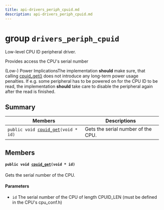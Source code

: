 ```yaml
---
title: api-drivers_periph_cpuid.md
description: api-drivers_periph_cpuid.md
---
```

# group `drivers_periph_cpuid` 

Low-level CPU ID peripheral driver.

Provides access the CPU's serial number

(Low-) Power ImplicationsThe implementation **should** make sure, that calling [cpuid_get()](./doc/starlight-docs/src/content/docs/apidoc/api-undefined.md#group__drivers__periph__cpuid_1ga562e64bc300b062ac82dac98b8af7cf2) does not introduce any long-term power usage penalties. If e.g. some peripheral has to be powered on for the CPU ID to be read, the implementation **should** take care to disable the peripheral again after the read is finished.

## Summary

 Members                        | Descriptions                                
--------------------------------|---------------------------------------------
`public void `[`cpuid_get`](#group__drivers__periph__cpuid_1ga562e64bc300b062ac82dac98b8af7cf2)`(void * id)`            | Gets the serial number of the CPU.

## Members

#### `public void `[`cpuid_get`](#group__drivers__periph__cpuid_1ga562e64bc300b062ac82dac98b8af7cf2)`(void * id)` 

Gets the serial number of the CPU.

#### Parameters
* `id` The serial number of the CPU of length CPUID_LEN (must be defined in the CPU's cpu_conf.h)

